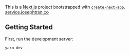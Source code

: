 This is a [Next.js](https://nextjs.org/) project bootstrapped with [`create-next-app`](https://github.com/vercel/next.js/tree/canary/packages/create-next-app).
[service.josephtran.co](https://service.josephtran.co/)
## Getting Started

First, run the development server:

```bash
yarn dev
```
